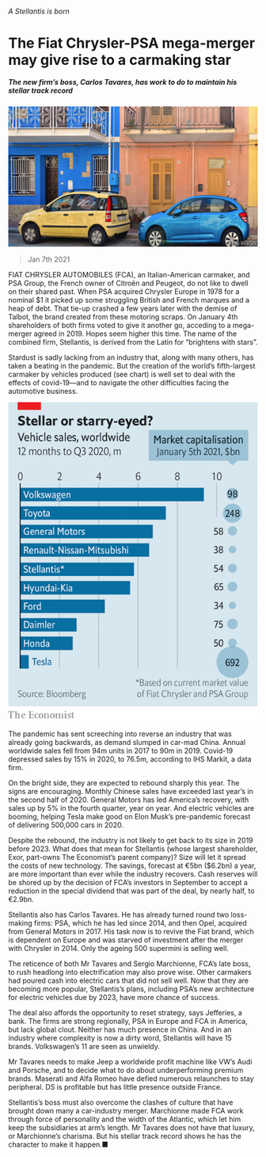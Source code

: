 ###### A Stellantis is born

# The Fiat Chrysler-PSA mega-merger may give rise to a carmaking star 

##### The new firm’s boss, Carlos Tavares, has work to do to maintain his stellar track record 

![image](images/20210109_wbp504.jpg) 

> Jan 7th 2021 


FIAT CHRYSLER AUTOMOBILES (FCA), an Italian-American carmaker, and PSA Group, the French owner of Citroën and Peugeot, do not like to dwell on their shared past. When PSA acquired Chrysler Europe in 1978 for a nominal $1 it picked up some struggling British and French marques and a heap of debt. That tie-up crashed a few years later with the demise of Talbot, the brand created from these motoring scraps. On January 4th shareholders of both firms voted to give it another go, acceding to a mega-merger agreed in 2019. Hopes seem higher this time. The name of the combined firm, Stellantis, is derived from the Latin for “brightens with stars”.


Stardust is sadly lacking from an industry that, along with many others, has taken a beating in the pandemic. But the creation of the world’s fifth-largest carmaker by vehicles produced (see chart) is well set to deal with the effects of covid-19—and to navigate the other difficulties facing the automotive business.

![image](images/20210109_WBC314.png) 



The pandemic has sent screeching into reverse an industry that was already going backwards, as demand slumped in car-mad China. Annual worldwide sales fell from 94m units in 2017 to 90m in 2019. Covid-19 depressed sales by 15% in 2020, to 76.5m, according to IHS Markit, a data firm.


On the bright side, they are expected to rebound sharply this year. The signs are encouraging. Monthly Chinese sales have exceeded last year’s in the second half of 2020. General Motors has led America’s recovery, with sales up by 5% in the fourth quarter, year on year. And electric vehicles are booming, helping Tesla make good on Elon Musk’s pre-pandemic forecast of delivering 500,000 cars in 2020.


Despite the rebound, the industry is not likely to get back to its size in 2019 before 2023. What does that mean for Stellantis (whose largest shareholder, Exor, part-owns The Economist’s parent company)? Size will let it spread the costs of new technology. The savings, forecast at €5bn ($6.2bn) a year, are more important than ever while the industry recovers. Cash reserves will be shored up by the decision of FCA’s investors in September to accept a reduction in the special dividend that was part of the deal, by nearly half, to €2.9bn.


Stellantis also has Carlos Tavares. He has already turned round two loss-making firms: PSA, which he has led since 2014, and then Opel, acquired from General Motors in 2017. His task now is to revive the Fiat brand, which is dependent on Europe and was starved of investment after the merger with Chrysler in 2014. Only the ageing 500 supermini is selling well.


The reticence of both Mr Tavares and Sergio Marchionne, FCA’s late boss, to rush headlong into electrification may also prove wise. Other carmakers had poured cash into electric cars that did not sell well. Now that they are becoming more popular, Stellantis’s plans, including PSA’s new architecture for electric vehicles due by 2023, have more chance of success.


The deal also affords the opportunity to reset strategy, says Jefferies, a bank. The firms are strong regionally, PSA in Europe and FCA in America, but lack global clout. Neither has much presence in China. And in an industry where complexity is now a dirty word, Stellantis will have 15 brands. Volkswagen’s 11 are seen as unwieldy.


Mr Tavares needs to make Jeep a worldwide profit machine like VW’s Audi and Porsche, and to decide what to do about underperforming premium brands. Maserati and Alfa Romeo have defied numerous relaunches to stay peripheral. DS is profitable but has little presence outside France.


Stellantis’s boss must also overcome the clashes of culture that have brought down many a car-industry merger. Marchionne made FCA work through force of personality and the width of the Atlantic, which let him keep the subsidiaries at arm’s length. Mr Tavares does not have that luxury, or Marchionne’s charisma. But his stellar track record shows he has the character to make it happen.■

